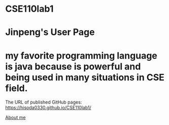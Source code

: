 # CSE110lab1
# Jinpeng's User Page

# my favorite programming language is java because is powerful and being used in many situations in CSE field.

The URL of published GitHub pages:
https://hisoda0330.github.io/CSE110lab1/

[About me](https://hisoda0330.github.io/CSE110lab1/)

